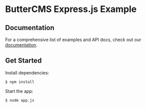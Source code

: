 # ButterCMS Express.js Example

## Documentation

For a comprehensive list of examples and API docs, check out our [documentation](https://buttercms.com/docs/).

## Get Started

Install dependencies:

```
$ npm install
```

Start the app:

```
$ node app.js
```
